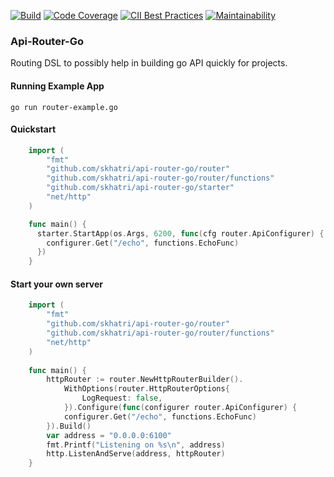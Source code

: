 [![Build](https://travis-ci.com/skhatri/api-router-go.svg?branch=master)](https://travis-ci.com/github/skhatri/api-router-go)
[![Code Coverage](https://img.shields.io/codecov/c/github/skhatri/api-router-go/master.svg)](https://codecov.io/github/skhatri/api-router-go?branch=master)
[![CII Best Practices](https://bestpractices.coreinfrastructure.org/projects/3825/badge)](https://bestpractices.coreinfrastructure.org/projects/3825)
[![Maintainability](https://api.codeclimate.com/v1/badges/6238e287a522d53ea62c/maintainability)](https://codeclimate.com/github/skhatri/api-router-go/maintainability)

### Api-Router-Go

Routing DSL to possibly help in building go API quickly for projects.

#### Running Example App
```
go run router-example.go
```

#### Quickstart

```go
    import (
        "fmt"
        "github.com/skhatri/api-router-go/router"
        "github.com/skhatri/api-router-go/router/functions"
        "github.com/skhatri/api-router-go/starter"
        "net/http"
    )

    func main() {
      starter.StartApp(os.Args, 6200, func(cfg router.ApiConfigurer) {
        configurer.Get("/echo", functions.EchoFunc)
      })
    }   
```
#### Start your own server 

```go
    import (
        "fmt"
        "github.com/skhatri/api-router-go/router"
        "github.com/skhatri/api-router-go/router/functions"
        "net/http"
    )
    
    func main() {
        httpRouter := router.NewHttpRouterBuilder().
            WithOptions(router.HttpRouterOptions{
                LogRequest: false,
            }).Configure(func(configurer router.ApiConfigurer) {
            configurer.Get("/echo", functions.EchoFunc)
        }).Build()
        var address = "0.0.0.0:6100"
        fmt.Printf("Listening on %s\n", address)
        http.ListenAndServe(address, httpRouter)
    }
```
